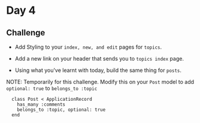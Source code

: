 # Day 4

## Challenge

- Add Styling to your `index, new, and edit` pages for `topics`.

- Add a new link on your header that sends you to `topics index` page.

- Using what you've learnt with today, build the same thing for `posts`.

NOTE: Temporarily for this challenge. Modify this on your `Post` model to add `optional: true` to `belongs_to :topic`

```
  class Post < ApplicationRecord
    has_many :comments
    belongs_to :topic, optional: true
  end
```
